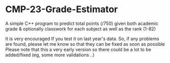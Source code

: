 # CMP-23-Grade-Estimator
A simple C++ program to predict total points (/750) given both academic grade &amp; optionally classwork for each subject as well as the rank (1-82)

It is very encouraged If you test it on last year's data. So, if any problems are found, please let me know so that they can be fixed as soon as possible 
Please note that this a very early version so there could be a lot to be added/fixed (eg, some more validations ..)
